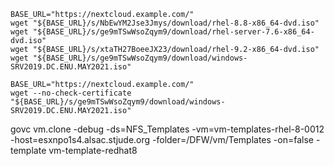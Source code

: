
```shell
BASE_URL="https://nextcloud.example.com/"
wget "${BASE_URL}/s/NbEwYM2Jse3Jmys/download/rhel-8.8-x86_64-dvd.iso"
wget "${BASE_URL}/s/ge9mTSwWsoZqym9/download/rhel-server-7.6-x86_64-dvd.iso"
wget "${BASE_URL}/s/xtaTH27BoeeJX23/download/rhel-9.2-x86_64-dvd.iso"
wget "${BASE_URL}/s/ge9mTSwWsoZqym9/download/windows-SRV2019.DC.ENU.MAY2021.iso"

```

```shell
BASE_URL="https://nextcloud.example.com/"
wget --no-check-certificate "${BASE_URL}/s/ge9mTSwWsoZqym9/download/windows-SRV2019.DC.ENU.MAY2021.iso"

```


govc vm.clone -debug -ds=NFS_Templates -vm=vm-templates-rhel-8-0012 -host=esxnpo1s4.alsac.stjude.org -folder=/DFW/vm/Templates -on=false -template vm-template-redhat8
